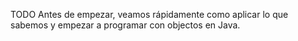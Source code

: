 TODO Antes de empezar, veamos rápidamente como aplicar lo que sabemos y empezar a programar con objectos en Java. 